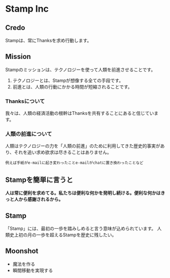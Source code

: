 # Stamp Inc

## Credo
Stampは、常にThanksを求め行動します。

## Mission
Stampのミッションは、テクノロジーを使って人類を前進させることです。
1. テクノロジーとは、Stampが想像する全ての手段です。
1. 前進とは、人類の行動にかかる時間が短縮されることです。

### Thanksについて
我々は、人類の経済活動の根幹はThanksを共有することにあると信じています。

### 人類の前進について
人類はテクノロジーの力を「人類の前進」のために利用してきた歴史的事実があり、それを追い求め欲求は尽きることはありません。

`例えば手紙がe-mailに起き変わったことe-mailがchatに置き換わったことなど`

## Stampを簡単に言うと
__人は常に便利を求めてる。私たちは便利な何かを発明し続ける。便利な何かはきっと人から感謝されるから。__


## Stamp
「Stamp」には、最初の一歩を踏みしめると言う意味が込められています。
人類史上初の月の一歩を超えるStampを歴史に残したい。

## Moonshot
- 魔法を作る
- 瞬間移動を実現する
